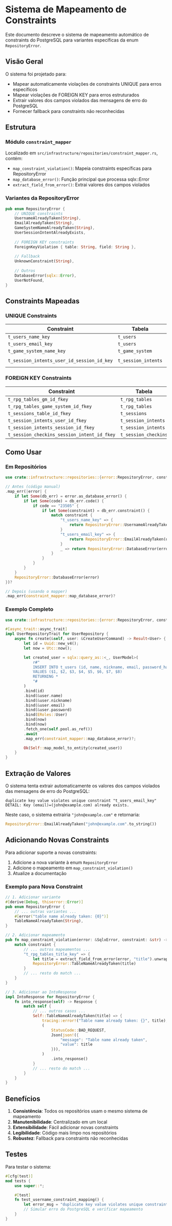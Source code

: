 # Sistema de Mapeamento de Constraints

Este documento descreve o sistema de mapeamento automático de constraints do PostgreSQL para variantes específicas da enum `RepositoryError`.

## Visão Geral

O sistema foi projetado para:
- Mapear automaticamente violações de constraints UNIQUE para erros específicos
- Mapear violações de FOREIGN KEY para erros estruturados
- Extrair valores dos campos violados das mensagens de erro do PostgreSQL
- Fornecer fallback para constraints não reconhecidas

## Estrutura

### Módulo `constraint_mapper`

Localizado em `src/infrastructure/repositories/constraint_mapper.rs`, contém:

- `map_constraint_violation()`: Mapeia constraints específicas para RepositoryError
- `map_database_error()`: Função principal que processa sqlx::Error
- `extract_field_from_error()`: Extrai valores dos campos violados

### Variantes da RepositoryError

```rust
pub enum RepositoryError {
    // UNIQUE constraints
    UsernameAlreadyTaken(String),
    EmailAlreadyTaken(String),
    GameSystemNameAlreadyTaken(String),
    UserSessionIntentAlreadyExists,
    
    // FOREIGN KEY constraints
    ForeignKeyViolation { table: String, field: String },
    
    // Fallback
    UnknownConstraint(String),
    
    // Outros
    DatabaseError(sqlx::Error),
    UserNotFound,
}
```

## Constraints Mapeadas

### UNIQUE Constraints

| Constraint | Tabela | Campo | RepositoryError |
|------------|--------|-------|-----------------|
| `t_users_name_key` | `t_users` | `name` | `UsernameAlreadyTaken` |
| `t_users_email_key` | `t_users` | `email` | `EmailAlreadyTaken` |
| `t_game_system_name_key` | `t_game_system` | `name` | `GameSystemNameAlreadyTaken` |
| `t_session_intents_user_id_session_id_key` | `t_session_intents` | `(user_id, session_id)` | `UserSessionIntentAlreadyExists` |

### FOREIGN KEY Constraints

| Constraint | Tabela | Campo | Referência | RepositoryError |
|------------|--------|-------|------------|-----------------|
| `t_rpg_tables_gm_id_fkey` | `t_rpg_tables` | `gm_id` | `t_users(id)` | `ForeignKeyViolation` |
| `t_rpg_tables_game_system_id_fkey` | `t_rpg_tables` | `game_system_id` | `t_game_system(id)` | `ForeignKeyViolation` |
| `t_sessions_table_id_fkey` | `t_sessions` | `table_id` | `t_rpg_tables(id)` | `ForeignKeyViolation` |
| `t_session_intents_user_id_fkey` | `t_session_intents` | `user_id` | `t_users(id)` | `ForeignKeyViolation` |
| `t_session_intents_session_id_fkey` | `t_session_intents` | `session_id` | `t_sessions(id)` | `ForeignKeyViolation` |
| `t_session_checkins_session_intent_id_fkey` | `t_session_checkins` | `session_intent_id` | `t_session_intents(id)` | `ForeignKeyViolation` |

## Como Usar

### Em Repositórios

```rust
use crate::infrastructure::repositories::{error::RepositoryError, constraint_mapper};

// Antes (código manual)
.map_err(|error| {
    if let Some(db_err) = error.as_database_error() {
        if let Some(code) = db_err.code() {
            if code == "23505" {
                if let Some(constraint) = db_err.constraint() {
                    match constraint {
                        "t_users_name_key" => {
                            return RepositoryError::UsernameAlreadyTaken(user.name.clone());
                        }
                        "t_users_email_key" => {
                            return RepositoryError::EmailAlreadyTaken(user.email.clone());
                        }
                        _ => return RepositoryError::DatabaseError(error),
                    }
                }
            }
        }
    }
    RepositoryError::DatabaseError(error)
})?

// Depois (usando o mapper)
.map_err(constraint_mapper::map_database_error)?
```

### Exemplo Completo

```rust
use crate::infrastructure::repositories::{error::RepositoryError, constraint_mapper};

#[async_trait::async_trait]
impl UserRepositoryTrait for UserRepository {
    async fn create(&self, user: &CreateUserCommand) -> Result<User> {
        let id = Uuid::new_v4();
        let now = Utc::now();

        let created_user = sqlx::query_as::<_, UserModel>(
            r#"
            INSERT INTO t_users (id, name, nickname, email, password_hash, role, created_at, updated_at)
            VALUES ($1, $2, $3, $4, $5, $6, $7, $8)
            RETURNING *
            "#
        )
        .bind(id)
        .bind(&user.name)
        .bind(&user.nickname)
        .bind(&user.email)
        .bind(&user.password)
        .bind(ERoles::User)
        .bind(now)
        .bind(now)
        .fetch_one(self.pool.as_ref())
        .await
        .map_err(constraint_mapper::map_database_error)?;

        Ok(Self::map_model_to_entity(created_user))
    }
}
```

## Extração de Valores

O sistema tenta extrair automaticamente os valores dos campos violados das mensagens de erro do PostgreSQL:

```
duplicate key value violates unique constraint "t_users_email_key" 
DETAIL: Key (email)=(john@example.com) already exists.
```

Neste caso, o sistema extrairia `"john@example.com"` e retornaria:
```rust
RepositoryError::EmailAlreadyTaken("john@example.com".to_string())
```

## Adicionando Novas Constraints

Para adicionar suporte a novas constraints:

1. Adicione a nova variante à enum `RepositoryError`
2. Adicione o mapeamento em `map_constraint_violation()`
3. Atualize a documentação

### Exemplo para Nova Constraint

```rust
// 1. Adicionar variante
#[derive(Debug, thiserror::Error)]
pub enum RepositoryError {
    // ... outras variantes ...
    #[error("table name already taken: {0}")]
    TableNameAlreadyTaken(String),
}

// 2. Adicionar mapeamento
pub fn map_constraint_violation(error: &SqlxError, constraint: &str) -> RepositoryError {
    match constraint {
        // ... outros mapeamentos ...
        "t_rpg_tables_title_key" => {
            let title = extract_field_from_error(error, "title").unwrap_or_else(|| "unknown".to_string());
            RepositoryError::TableNameAlreadyTaken(title)
        }
        // ... resto do match ...
    }
}

// 3. Adicionar ao IntoResponse
impl IntoResponse for RepositoryError {
    fn into_response(self) -> Response {
        match self {
            // ... outros casos ...
            Self::TableNameAlreadyTaken(title) => {
                tracing::error!("Table name already taken: {}", title);
                (
                    StatusCode::BAD_REQUEST,
                    Json(json!({
                        "message": "Table name already taken",
                        "value": title
                    })),
                )
                    .into_response()
            }
            // ... resto do match ...
        }
    }
}
```

## Benefícios

1. **Consistência**: Todos os repositórios usam o mesmo sistema de mapeamento
2. **Manutenibilidade**: Centralizado em um local
3. **Extensibilidade**: Fácil adicionar novas constraints
4. **Legibilidade**: Código mais limpo nos repositórios
5. **Robustez**: Fallback para constraints não reconhecidas

## Testes

Para testar o sistema:

```rust
#[cfg(test)]
mod tests {
    use super::*;

    #[test]
    fn test_username_constraint_mapping() {
        let error_msg = "duplicate key value violates unique constraint \"t_users_name_key\" DETAIL: Key (name)=(john) already exists.";
        // Simular erro do PostgreSQL e verificar mapeamento
    }
}
```
